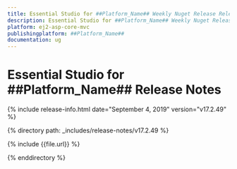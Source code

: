 ```yaml
---
title: Essential Studio for ##Platform_Name## Weekly Nuget Release Release Notes  
description: Essential Studio for ##Platform_Name## Weekly Nuget Release Release Notes  
platform: ej2-asp-core-mvc
publishingplatform: ##Platform_Name##
documentation: ug
---
```


# Essential Studio for  ##Platform_Name##  Release Notes  

{% include release-info.html date="September 4, 2019"   version="v17.2.49"  %} 

{% directory path: _includes/release-notes/v17.2.49 %}

{% include {{file.url}} %}

{% enddirectory %}
